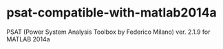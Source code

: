 # psat-compatible-with-matlab2014a


PSAT (Power System Analysis Toolbox by Federico Milano) ver. 2.1.9 for MATLAB 2014a
